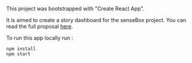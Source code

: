 This project was bootstrapped with "Create React App".

It is aimed to create a story dashboard for the senseBox project. You can read the full proposal [here](https://github.com/Thiemann96/senseBoard/raw/development_front/ressources/Proposal_Eric.pdf).

To run this app locally run : 

```
npm install
npm start 
```
